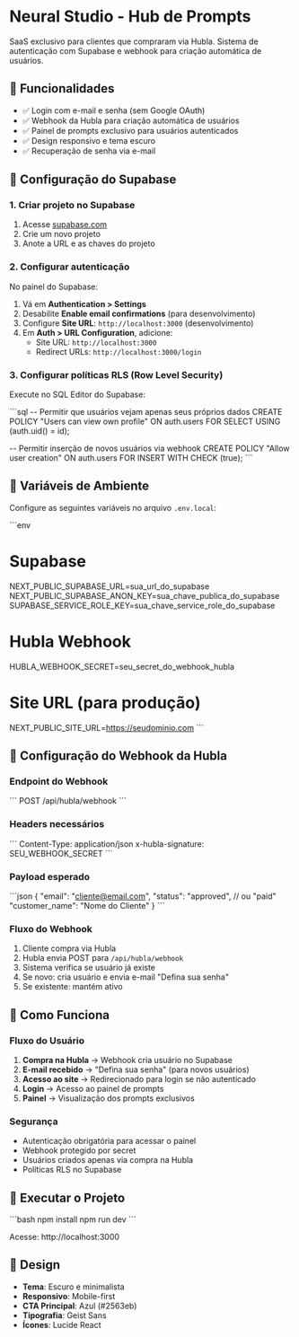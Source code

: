 # Neural Studio - Hub de Prompts

SaaS exclusivo para clientes que compraram via Hubla. Sistema de autenticação com Supabase e webhook para criação automática de usuários.

## 🚀 Funcionalidades

- ✅ Login com e-mail e senha (sem Google OAuth)
- ✅ Webhook da Hubla para criação automática de usuários
- ✅ Painel de prompts exclusivo para usuários autenticados
- ✅ Design responsivo e tema escuro
- ✅ Recuperação de senha via e-mail

## 🔧 Configuração do Supabase

### 1. Criar projeto no Supabase
1. Acesse [supabase.com](https://supabase.com)
2. Crie um novo projeto
3. Anote a URL e as chaves do projeto

### 2. Configurar autenticação
No painel do Supabase:
1. Vá em **Authentication > Settings**
2. Desabilite **Enable email confirmations** (para desenvolvimento)
3. Configure **Site URL**: `http://localhost:3000` (desenvolvimento)
4. Em **Auth > URL Configuration**, adicione:
   - Site URL: `http://localhost:3000`
   - Redirect URLs: `http://localhost:3000/login`

### 3. Configurar políticas RLS (Row Level Security)
Execute no SQL Editor do Supabase:

\`\`\`sql
-- Permitir que usuários vejam apenas seus próprios dados
CREATE POLICY "Users can view own profile" ON auth.users
FOR SELECT USING (auth.uid() = id);

-- Permitir inserção de novos usuários via webhook
CREATE POLICY "Allow user creation" ON auth.users
FOR INSERT WITH CHECK (true);
\`\`\`

## 🔐 Variáveis de Ambiente

Configure as seguintes variáveis no arquivo `.env.local`:

\`\`\`env
# Supabase
NEXT_PUBLIC_SUPABASE_URL=sua_url_do_supabase
NEXT_PUBLIC_SUPABASE_ANON_KEY=sua_chave_publica_do_supabase
SUPABASE_SERVICE_ROLE_KEY=sua_chave_service_role_do_supabase

# Hubla Webhook
HUBLA_WEBHOOK_SECRET=seu_secret_do_webhook_hubla

# Site URL (para produção)
NEXT_PUBLIC_SITE_URL=https://seudominio.com
\`\`\`

## 📡 Configuração do Webhook da Hubla

### Endpoint do Webhook
\`\`\`
POST /api/hubla/webhook
\`\`\`

### Headers necessários
\`\`\`
Content-Type: application/json
x-hubla-signature: SEU_WEBHOOK_SECRET
\`\`\`

### Payload esperado
\`\`\`json
{
  "email": "cliente@email.com",
  "status": "approved", // ou "paid"
  "customer_name": "Nome do Cliente"
}
\`\`\`

### Fluxo do Webhook
1. Cliente compra via Hubla
2. Hubla envia POST para `/api/hubla/webhook`
3. Sistema verifica se usuário já existe
4. Se novo: cria usuário e envia e-mail "Defina sua senha"
5. Se existente: mantém ativo

## 🎯 Como Funciona

### Fluxo do Usuário
1. **Compra na Hubla** → Webhook cria usuário no Supabase
2. **E-mail recebido** → "Defina sua senha" (para novos usuários)
3. **Acesso ao site** → Redirecionado para login se não autenticado
4. **Login** → Acesso ao painel de prompts
5. **Painel** → Visualização dos prompts exclusivos

### Segurança
- Autenticação obrigatória para acessar o painel
- Webhook protegido por secret
- Usuários criados apenas via compra na Hubla
- Políticas RLS no Supabase

## 🚀 Executar o Projeto

\`\`\`bash
npm install
npm run dev
\`\`\`

Acesse: http://localhost:3000

## 📱 Design

- **Tema**: Escuro e minimalista
- **Responsivo**: Mobile-first
- **CTA Principal**: Azul (#2563eb)
- **Tipografia**: Geist Sans
- **Ícones**: Lucide React